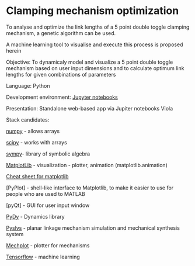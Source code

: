 # Clamping mechanism optimization


To analyse and optimize the link lengths of a 5 point double toggle clamping mechanism, a genetic algorithm can be used.

A machine learning tool to visualise and execute this process is proposed herein

Objective: To dynamicaly model and visualize a 5 point double toggle mechanism based on user input dimensions and to calculate optimum link lengths for given combinations of parameters



Language: Python

Development environment: [Jupyter notebooks](https://jupyter.org/)

Presentation: Standalone web-based app via Jupiter notebooks Viola


Stack candidates:

[numpy](https://github.com/numpy/numpy) - allows arrays

[scipy](https://github.com/scipy/scipy) - works with arrays

[sympy](https://github.com/sympy/sympy)- library of symbolic algebra 

[MatplotLib](https://github.com/matplotlib/matplotlib) - visualization - plotter, animation (matplotlib.animation)

[Cheat sheet for matplotlib](https://s3.amazonaws.com/assets.datacamp.com/blog_assets/Python_Matplotlib_Cheat_Sheet.pdf)

[PyPlot] - shell-like interface to Matplotlib, to make it easier to use for people who are used to MATLAB

[pyQt] - GUI for user input window

[PyDy](https://github.com/pydy/pydy) - Dynamics library

[Pyslvs](https://github.com/KmolYuan/Pyslvs-UI) - planar linkage mechanism simulation and mechanical synthesis system

[Mechplot](https://github.com/jlblancoc/mechplot) - plotter for mechanisms


[Tensorflow](https://github.com/tensorflow/tensorflow) - machine learning


